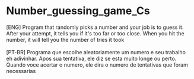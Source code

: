 # Number_guessing_game_Cs

[ENG] Program that randomly picks a number and your job is to guess it. After your attempt, it tells you if it's too far or too close. When you hit the number, it will tell you the number of tries it took
<br>
<br>
[PT-BR] Programa que escolhe aleatoriamente um numero e seu trabalho eh adivinhar. Apos sua tentativa, ele diz se esta muito longe ou perto. Quando voce acertar o numero, ele dira o numero de tentativas que foram necessarias
